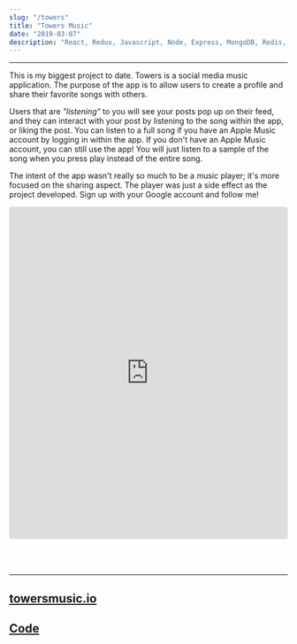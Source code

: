 ```yaml
---
slug: "/towers"
title: "Towers Music"
date: "2019-03-07"
description: "React, Redux, Javascript, Node, Express, MongoDB, Redis, Socket.io, Apple Musickit API, AWS S3, Material UI, CSS, Jest, Enzyme, Sentry"
---
```


---

This is my biggest project to date. Towers is a social media music application. The purpose of the app is to allow users to create a profile and share their favorite songs with others.

Users that are _"listening"_ to you will see your posts pop up on their feed, and they can interact with your post by listening to the song within the app, or liking the post. You can listen to a full song if you have an Apple Music account by logging in within the app. If you don't have an Apple Music account, you can still use the app! You will just listen to a sample of the song when you press play instead of the entire song.

The intent of the app wasn't really so much to be a music player; it's more focused on the sharing aspect. The player was just a side effect as the project developed. Sign up with your Google account and follow me!

<div 
    style=
    "overflow: auto; 
    -webkit-overflow-scrolling: touch; 
    width: 100%;
    height: 650px;
    border-radius: 4px;"
>
        <iframe style="
            width: 100%;
            height: 600px;
            border-radius: 4px;
            border: none;"
            src="https://towersmusic.io/dannyrangel">
        </iframe>
</div>

---

## [towersmusic.io](https://towersmusic.io/dannyrangel)

## [Code](https://github.com/danny-rangel/towers)
